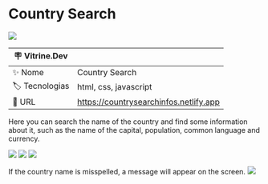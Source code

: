 # Country Search

![](https://user-images.githubusercontent.com/72042885/213917346-db766a0b-b8db-4d3a-babe-a2cf87e80311.png#vitrinedev)

| :placard: Vitrine.Dev |     |
| -------------  | --- |
| :sparkles: Nome        | Country Search
| :label: Tecnologias | html, css, javascript
| :rocket: URL         | https://countrysearchinfos.netlify.app

Here you can search the name of the country and find some information about it, such as the name of the capital, population, common language and currency.

<!-- Inserir imagem com a #vitrinedev ao final do link -->
![](https://user-images.githubusercontent.com/72042885/213917265-70f7bdee-3086-41c6-92e0-c91927d88310.png)
![](https://user-images.githubusercontent.com/72042885/213917296-634074c1-1593-45bd-a3bf-485b2c9bfe3f.png)
![](https://user-images.githubusercontent.com/72042885/213917346-db766a0b-b8db-4d3a-babe-a2cf87e80311.png)

If the country name is misspelled, a message will appear on the screen.
![](https://user-images.githubusercontent.com/72042885/213917860-fffa87fd-5683-41a1-a47c-788b27de5940.png)
